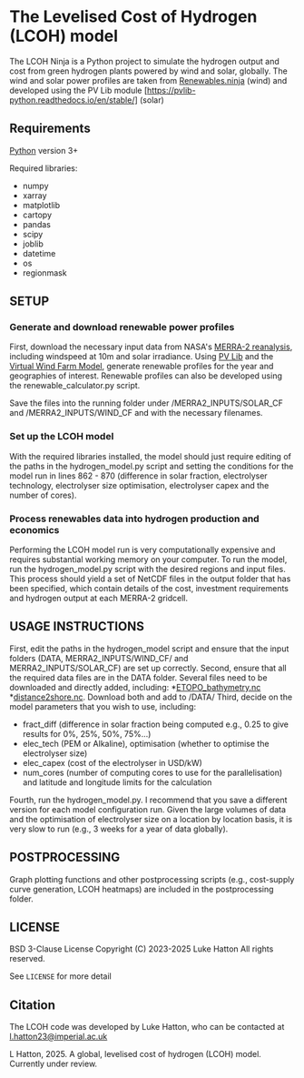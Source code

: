 # The Levelised Cost of Hydrogen (LCOH) model

The LCOH Ninja is a Python project to simulate the hydrogen output and cost from green hydrogen plants powered by wind and solar, globally. The wind and solar power profiles are taken from [Renewables.ninja](https://www.renewables.ninja/) (wind) and developed using the PV Lib module [https://pvlib-python.readthedocs.io/en/stable/] (solar)


## Requirements

[Python](https://www.python.org/) version 3+


Required libraries:
 * numpy
 * xarray
 * matplotlib
 * cartopy
 * pandas
 * scipy
 * joblib
 * datetime
 * os
 * regionmask

## SETUP

### Generate and download renewable power profiles
First, download the necessary input data from NASA's [MERRA-2 reanalysis](https:///gmao.gsfc.nasa.gov/reanalysis/MERRA-2/), including windspeed at 10m and solar irradiance. Using [PV Lib](https://pvlib-python.readthedocs.io/en/stable/) and the [Virtual Wind Farm Model](https://github.com/renewables-ninja/vwf/tree/master), generate renewable profiles for the year and geographies of interest. Renewable profiles can also be developed using the renewable_calculator.py script.

Save the files into the running folder under /MERRA2_INPUTS/SOLAR_CF and /MERRA2_INPUTS/WIND_CF and with the necessary filenames.

### Set up the LCOH model
With the required libraries installed, the model should just require editing of the paths in the hydrogen_model.py script and setting the conditions for the model run in lines 862 - 870 (difference in solar fraction, electrolyser technology, electrolyser size optimisation, electrolyser capex and the number of cores).

### Process renewables data into hydrogen production and economics
Performing the LCOH model run is very computationally expensive and requires substantial working memory on your computer. To run the model, run the hydrogen_model.py script with the desired regions and input files. This process should yield a set of NetCDF files in the output folder that has been specified, which contain details of the cost, investment requirements and hydrogen output at each MERRA-2 gridcell.

## USAGE INSTRUCTIONS

First, edit the paths in the hydrogen_model script and ensure that the input folders (DATA, MERRA2_INPUTS/WIND_CF/ and MERRA2_INPUTS/SOLAR_CF) are set up correctly.
Second, ensure that all the required data files are in the DATA folder. Several files need to be downloaded and directly added, including: 
*[ETOPO_bathymetry.nc](https://www.ncei.noaa.gov/products/etopo-global-relief-model) 
*[distance2shore.nc](https://catalog.data.gov/dataset/distance-to-nearest-coastline-0-04-degree-grid). 
Download both and add to /DATA/
Third, decide on the model parameters that you wish to use, including: 
 * fract_diff (difference in solar fraction being computed e.g., 0.25 to give results for 0%, 25%, 50%, 75%...)
 * elec_tech (PEM or Alkaline), optimisation (whether to optimise the electrolyser size)
 * elec_capex (cost of the electrolyser in USD/kW)
 * num_cores (number of computing cores to use for the parallelisation) and latitude and longitude limits for the calculation

Fourth, run the hydrogen_model.py. I recommend that you save a different version for each model configuration run. Given the large volumes of data and the optimisation of electrolyser size on a location by location basis, it is very slow to run (e.g., 3 weeks for a year of data globally).

## POSTPROCESSING

Graph plotting functions and other postprocessing scripts (e.g., cost-supply curve generation, LCOH heatmaps) are included in the postprocessing folder. 


## LICENSE
BSD 3-Clause License
Copyright (C) 2023-2025  Luke Hatton
All rights reserved.

See `LICENSE` for more detail

## Citation

The LCOH code was developed by Luke Hatton, who can be contacted at l.hatton23@imperial.ac.uk

L Hatton, 2025.  A global, levelised cost of hydrogen (LCOH) model. Currently under review.

